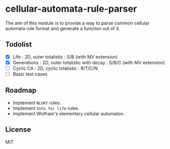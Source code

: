 # cellular-automata-rule-parser

The aim of this module is to provide a way to parse common cellular automata rule format and generate a function out of it.

## Todolist

- [X] Life : 2D, outer totalistic : S/B (with MV extension)
- [X] Generations : 2D, outer totalistic with decay : S/B/C (with MV extension)
- [ ] Cyclic CA : 2D, cyclic totalistic : R/T/C/N
- [ ] Basic test cases

## Roadmap

- Implement ```NLUKY``` rules.
- Implement ```Vote for life``` rules.
- Implement Wolfram's elementary cellular automaton.

## License

MIT
